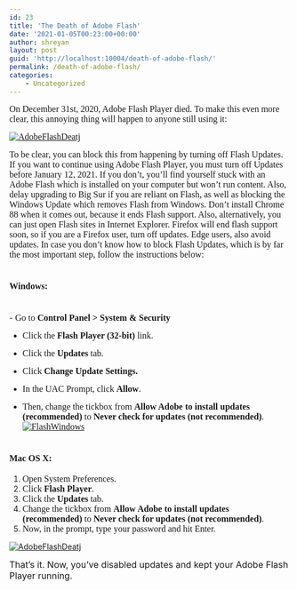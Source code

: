 ```yaml
---
id: 23
title: 'The Death of Adobe Flash'
date: '2021-01-05T00:23:00+00:00'
author: shreyan
layout: post
guid: 'http://localhost:10004/death-of-adobe-flash/'
permalink: /death-of-adobe-flash/
categories:
    - Uncategorized
---
```


<font face="Lucida Grande" size="3">On December 31st, 2020, Adobe Flash Player died. To make this even more clear, this annoying thing will happen to anyone still using it: </font>

 <font face="Lucida Grande"></font>

[<font face="Lucida Grande" size="3">![AdobeFlashDeatj](https://drive.google.com/uc?id=1NyQm3TRyCKIcMuMmF_WhQbr42Tv1CNBE "AdobeFlashDeatj")</font>](https://drive.google.com/uc?id=15yI3un31yzTaeqvgiTN9tNUPNN2KIkEq)

 <font face="Lucida Grande"></font>

<font face="Lucida Grande" size="3">To be clear, you can block this from happening by turning off Flash Updates. If you want to continue using Adobe Flash Player, you must turn off Updates before January 12, 2021. If you don’t, you’ll find yourself stuck with an Adobe Flash which is installed on your computer but won’t run content. Also, delay upgrading to Big Sur if you are reliant on Flash, as well as blocking the Windows Update which removes Flash from Windows. Don’t install Chrome 88 when it comes out, because it ends Flash support. Also, alternatively, you can just open Flash sites in Internet Explorer. Firefox will end flash support soon, so if you are a Firefox user, turn off updates. Edge users, also avoid updates. In case you don’t know how to block Flash Updates, which is by far the most important step, follow the instructions below:</font>

 <font face="Lucida Grande"></font>

# <font face="Lucida Grande" size="3"></font>

# <font face="Lucida Grande" size="3">Windows:</font>

# <font face="Lucida Grande" size="3"> </font>

 <font face="Lucida Grande"></font>

<font face="Lucida Grande"></font>- <font size="3"><font face="Lucida Grande">Go to **Control Panel &gt; System &amp; Security**</font></font>
 <font face="Lucida Grande"></font>

- <font face="Lucida Grande" size="3">Click the **Flash Player (32-bit)** link. </font>
 <font face="Lucida Grande"></font>

- <font face="Lucida Grande" size="3">Click the **Updates** tab.</font>
- <font face="Lucida Grande" size="3">Click **Change Update Settings.**</font>
- <font face="Lucida Grande" size="3">In the UAC Prompt, click **Allow**.</font>
- <font face="Lucida Grande" size="3">Then, change the tickbox from **Allow Adobe to install updates (recommended)** to **Never check for updates (not recommended)**. [![FlashWindows](https://drive.google.com/uc?id=1mQyP81AX1rO4vt-GfI3MKThTYmwzZeTo "FlashWindows")](https://drive.google.com/uc?id=1BzqHWGtqnyUuZ3M7TCswCib6si4aCPKF)
    
    </font>

# <font face="Lucida Grande" size="3">Mac OS X: </font>

1. <font face="Lucida Grande" size="3">Open System Preferences.</font>
2. <font face="Lucida Grande" size="3">Click **Flash Player**. </font>
3. <font face="Lucida Grande" size="3">Click the **Updates** tab. </font>
4. <font face="Lucida Grande" size="3">Change the tickbox from **Allow Adobe to install updates (recommended)** to **Never check for updates (not recommended)**.<font face="Lucida Grande"> </font></font>
5. <font face="Lucida Grande" size="3"><font face="Lucida Grande"> Now, in the prompt, type your password and hit Enter. </font></font>

 [![AdobeFlashDeatj](https://drive.google.com/uc?id=1_9lt6TZqge3TCR6XUu6BQjnj0JZCNMnl "AdobeFlashDeatj")](https://drive.google.com/uc?id=1zNlDZtK4RdblSGLyJyDL2hZAcIlmXIph)

 <font face="Lucida Grande" size="3"> </font>

<font size="3">That’s it. Now, you’ve disabled updates and kept your Adobe Flash Player running. <font face="Lucida Grande" size="3"><font face="Lucida Grande"> </font><font face="Lucida Grande" size="3"> </font></font></font>

 <font size="3"></font><font size="3"></font>

 <font face="Lucida Grande"></font>

<font size="3"></font>

 <font face="Lucida Grande"></font>

<font size="3"></font>

 <font face="Lucida Grande"></font>

<font size="3"></font>

 <font face="Lucida Grande"></font>

<font size="3"></font>

<font face="Lucida Grande"></font>